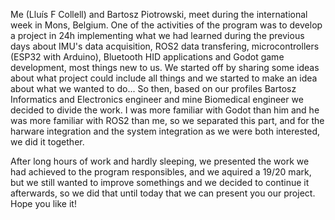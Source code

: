 Me (Lluís F Collell) and Bartosz Piotrowski, meet during the international week in Mons, Belgium. 
One of the activities of the program was to develop a project in 24h implementing what we had learned during the previous days about IMU's data acquisition, ROS2 data transfering, microcontrollers (ESP32 with Arduino), Bluetooth HID applications and Godot game development, most things new to us.
We started off by sharing some ideas about what project could include all things and we started to make an idea about what we wanted to do... So then, based on our profiles Bartosz Informatics and Electronics engineer and mine Biomedical engineer we decided to divide the work. I was more familiar with Godot than him and he was more familiar with ROS2 than me, so we separated this part, and for the harware integration and the system integration as we were both interested, we did it together.

After long hours of work and hardly sleeping, we presented the work we had achieved to the program responsibles, and we aquired a 19/20 mark, but we still wanted to improve somethings and we decided to continue it afterwards, so we did that until today that we can present you our project.
Hope you like it!

